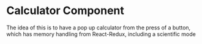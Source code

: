 # Calculator Component

The idea of this is to have a pop up calculator from the press of a button, which has memory handling from React-Redux, including a scientific mode
